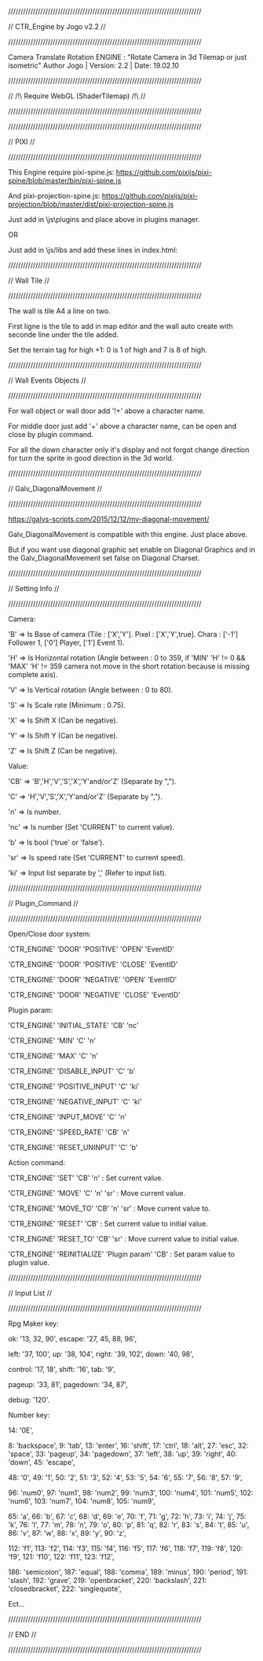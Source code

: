//////////////////////////////////////////////////////////////////////////////

//       CTR_Engine by Jogo v2.2                                            //

//////////////////////////////////////////////////////////////////////////////

Camera Translate Rotation ENGINE :
"Rotate Camera in 3d Tilemap or just isometric"
Author Jogo | Version: 2.2 | Date: 19.02.10



//////////////////////////////////////////////////////////////////////////////

//       /!\ Require WebGL (ShaderTilemap) /!\                              //

//////////////////////////////////////////////////////////////////////////////




//////////////////////////////////////////////////////////////////////////////

//       PIXI                                                               //

//////////////////////////////////////////////////////////////////////////////

This Engine require pixi-spine.js:
https://github.com/pixijs/pixi-spine/blob/master/bin/pixi-spine.js

And pixi-projection-spine.js:
https://github.com/pixijs/pixi-projection/blob/master/dist/pixi-projection-spine.js

Just add in \js\plugins and place above in plugins manager.

OR

Just add in \js/libs and add these lines in index.html:

<script type="text/javascript" src="js/libs/pixi-spine.js"></script>
<script type="text/javascript" src="js/libs/pixi-projection-spine.js"></script>




//////////////////////////////////////////////////////////////////////////////

//       Wall Tile                                                          //

//////////////////////////////////////////////////////////////////////////////

The wall is tile A4 a line on two.
 
First ligne is the tile to add in map editor and the wall auto create with seconde line under the tile added.

Set the terrain tag for high +1: 0 is 1 of high and 7 is 8 of high.



//////////////////////////////////////////////////////////////////////////////

//       Wall Events Objects                                                //

//////////////////////////////////////////////////////////////////////////////

For wall object or wall door add '!+' above a character name.


For middle door just add '+' above a character name, can be open and close by plugin command.


For all the down character only it's display and not forgot change direction for turn the sprite in good direction in the 3d world.



//////////////////////////////////////////////////////////////////////////////

//       Galv_DiagonalMovement                                              //

//////////////////////////////////////////////////////////////////////////////

https://galvs-scripts.com/2015/12/12/mv-diagonal-movement/

Galv_DiagonalMovement is compatible with this engine. Just place above.

But if you want use diagonal graphic set enable on Diagonal Graphics and in the Galv_DiagonalMovement set false on Diagonal Charset.



//////////////////////////////////////////////////////////////////////////////

//       Setting Info                                                       //

//////////////////////////////////////////////////////////////////////////////

Camera:


'B' => Is Base of camera (Tile : ['X','Y']. Pixel : ['X','Y',true]. Chara : ['-1'] Follower 1, ['0'] Player, ['1'] Event 1).

'H' => Is Horizontal rotation (Angle between : 0 to 359, if 'MIN' 'H' != 0 && 'MAX' 'H' != 359 camera not move in the short rotation because is missing complete axis).

'V' => Is Vertical rotation (Angle between : 0 to 80).

'S' => Is Scale rate (Minimum : 0.75).

'X' => Is Shift X (Can be negative).

'Y' => Is Shift Y (Can be negative).

'Z' => Is Shift Z (Can be negative).




Value:


'CB' => 'B','H','V','S','X','Y'and/or'Z' (Separate by ",").

'C' => 'H','V','S','X','Y'and/or'Z' (Separate by ",").

'n' => Is number.

'nc' => Is number (Set 'CURRENT' to current value).

'b' => Is bool ('true' or 'false').

'sr' => Is speed rate (Set 'CURRENT' to current speed).

'ki' => Input list separate by ',' (Refer to input list).



//////////////////////////////////////////////////////////////////////////////

//       Plugin_Command                                                     //

//////////////////////////////////////////////////////////////////////////////

Open/Close door system:


'CTR_ENGINE' 'DOOR' 'POSITIVE' 'OPEN' 'EventID'

'CTR_ENGINE' 'DOOR' 'POSITIVE' 'CLOSE' 'EventID'


'CTR_ENGINE' 'DOOR' 'NEGATIVE' 'OPEN' 'EventID'

'CTR_ENGINE' 'DOOR' 'NEGATIVE' 'CLOSE' 'EventID'





Plugin param:


'CTR_ENGINE' 'INITIAL_STATE' 'CB' 'nc'

'CTR_ENGINE' 'MIN' 'C' 'n'

'CTR_ENGINE' 'MAX' 'C' 'n'

'CTR_ENGINE' 'DISABLE_INPUT' 'C' 'b'

'CTR_ENGINE' 'POSITIVE_INPUT' 'C' 'ki'

'CTR_ENGINE' 'NEGATIVE_INPUT' 'C' 'ki'

'CTR_ENGINE' 'INPUT_MOVE' 'C' 'n'

'CTR_ENGINE' 'SPEED_RATE' 'CB' 'n'

'CTR_ENGINE' 'RESET_UNINPUT' 'C' 'b'




Action command:


'CTR_ENGINE' 'SET' 'CB' 'n' : 
Set current value.

'CTR_ENGINE' 'MOVE' 'C' 'n' 'sr' :
Move current value.

'CTR_ENGINE' 'MOVE_TO' 'CB' 'n' 'sr' :
Move current value to.

'CTR_ENGINE' 'RESET' 'CB' :
Set current value to initial value.

'CTR_ENGINE' 'RESET_TO' 'CB' 'sr' :
Move current value to initial value.

'CTR_ENGINE' 'REINITIALIZE' 'Plugin param' 'CB' :
Set param value to plugin value.



//////////////////////////////////////////////////////////////////////////////

//        Input List                                                        //

//////////////////////////////////////////////////////////////////////////////

Rpg Maker key:


  ok: '13, 32, 90',
  escape: '27, 45, 88, 96',

  left: '37, 100',
  up: '38, 104',
  right: '39, 102',
  down: '40, 98',

  control: '17, 18',
  shift: '16',
  tab: '9',

  pageup: '33, 81',
  pagedown: '34, 87',

  debug: '120'.




Number key:


  14: '0E',

   8: 'backspace',
   9: 'tab',
  13: 'enter',
  16: 'shift',
  17: 'ctrl',
  18: 'alt',
  27: 'esc',
  32: 'space',
  33: 'pageup',
  34: 'pagedown',
  37: 'left',
  38: 'up',
  39: 'right',
  40: 'down',
  45: 'escape',

  48: '0',
  49: '1',
  50: '2',
  51: '3',
  52: '4',
  53: '5',
  54: '6',
  55: '7',
  56: '8',
  57: '9',
  
  96: 'num0',
  97: 'num1',
  98: 'num2',
  99: 'num3',
 100: 'num4',
 101: 'num5',
 102: 'num6',
 103: 'num7',
 104: 'num8',
 105: 'num9',
  
  65: 'a',
  66: 'b',
  67: 'c',
  68: 'd',
  69: 'e',
  70: 'f',
  71: 'g',
  72: 'h',
  73: 'i',
  74: 'j',
  75: 'k',
  76: 'l',
  77: 'm',
  78: 'n',
  79: 'o',
  80: 'p',
  81: 'q',
  82: 'r',
  83: 's',
  84: 't',
  85: 'u',
  86: 'v',
  87: 'w',
  88: 'x',
  89: 'y',
  90: 'z',
  
 112: 'f1',
 113: 'f2',
 114: 'f3',
 115: 'f4',
 116: 'f5',
 117: 'f6',
 118: 'f7',
 119: 'f8',
 120: 'f9',
 121: 'f10',
 122: 'f11',
 123: 'f12',
  
 186: 'semicolon',
 187: 'equal',
 188: 'comma',
 189: 'minus',
 190: 'period',
 191: 'slash',
 192: 'grave',
 219: 'openbracket',
 220: 'backslash',
 221: 'closedbracket',
 222: 'singlequote',


 Ect...



//////////////////////////////////////////////////////////////////////////////

//        END                                                               //

//////////////////////////////////////////////////////////////////////////////
